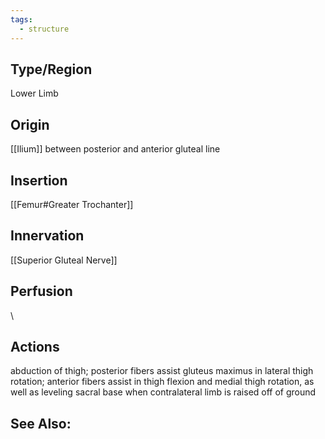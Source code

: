 ```yaml
---
tags:
  - structure
---
```

## Type/Region 
Lower Limb 

## Origin
[[Ilium]] between posterior and anterior gluteal line

## Insertion
[[Femur#Greater Trochanter]]

## Innervation
[[Superior Gluteal Nerve]]

## Perfusion

\
## Actions
abduction of thigh; posterior fibers assist
gluteus maximus in lateral thigh rotation; anterior
fibers assist in thigh flexion and medial thigh
rotation, as well as leveling sacral base when
contralateral limb is raised off of ground

## See Also:


